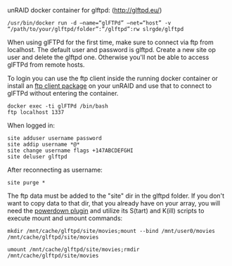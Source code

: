unRAID docker container for glftpd: (http://glftpd.eu/)

```
/usr/bin/docker run -d –name=“glFTPd” –net=“host” -v “/path/to/your/glftpd/folder”:“/glftpd”:rw slrgde/glftpd
```

When using glFTPd for the first time, make sure to connect via ftp from localhost. The default user and password is glftpd. Create a new site op user and delete the glftpd one. Otherwise you'll not be able to access glFTPd from remote hosts.

To login you can use the ftp client inside the running docker container or install an [ftp client package](http://mirrors.slackware.com/slackware/slackware64-14.1/slackware64/n/netkit-ftp-0.17-x86_64-1.txz) on your unRAID and use that to connect to glFTPd without entering the container.

```
docker exec -ti glFTPd /bin/bash
ftp localhost 1337
```

When logged in:

```
site adduser username password
site addip username *@*
site change username flags +147ABCDEFGHI
site deluser glftpd
```

After reconnecting as username:

```
site purge *
```

The ftp data must be added to the "site" dir in the glftpd folder. If you don't want to copy data to that dir, that you already have on your array, you will need the [powerdown plugin](https://lime-technology.com/forum/index.php?topic=31735.0) and utilize its S(tart) and K(ill) scripts to execute mount and umount commands:

```
mkdir /mnt/cache/glftpd/site/movies;mount --bind /mnt/user0/movies /mnt/cache/glftpd/site/movies
```

```
umount /mnt/cache/glftpd/site/movies;rmdir /mnt/cache/glftpd/site/movies
```
